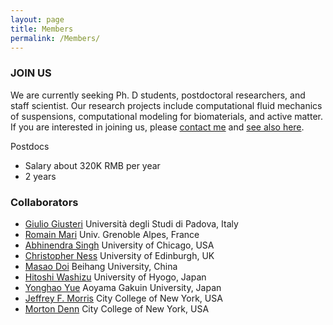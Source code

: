 ```yaml
---
layout: page
title: Members
permalink: /Members/
---
```


### **JOIN US**
We are currently seeking Ph. D students, postdoctoral researchers, and staff scientist. Our research projects include computational fluid mechanics of suspensions, computational modeling for biomaterials, and active matter. If you are interested in joining us, please [contact me](mailto:seto@wibe.ac.cn) and [see also here](http://www.wiucas.ac.cn/hr/2020/272.html).

Postdocs
- Salary  about 320K RMB per year
- 2 years 

### Collaborators

- [Giulio Giusteri](https://www.math.unipd.it/~giusteri/) Università degli Studi di Padova, Italy
- [Romain Mari](http://rmari.github.io) Univ. Grenoble Alpes, France
- [Abhinendra Singh](https://scholar.google.com/citations?user=M2IMz3QAAAAJ&hl=nl) University of Chicago, USA
- [Christopher Ness](https://christopherjness.github.io) University of Edinburgh, UK
- [Masao Doi](http://mdoi.jp/index_E.html) Beihang University, China
- [Hitoshi Washizu](http://washizu.org/lab/index-e.html) University of Hyogo, Japan
- [Yonghao Yue](http://mns.k.u-tokyo.ac.jp/~yonghao/) Aoyama Gakuin University, Japan 
- [Jeffrey F. Morris](http://www-levich.engr.ccny.cuny.edu/~jmorris/index.html) City College of New York, USA
- [Morton Denn](http://www-levich.engr.ccny.cuny.edu/mdcv.htm) City College of New York, USA

